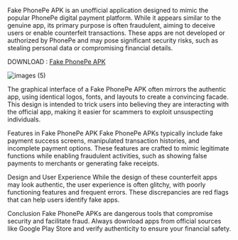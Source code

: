 Fake PhonePe APK is an unofficial application designed to mimic the popular PhonePe digital payment platform. While it appears similar to the genuine app, its primary purpose is often fraudulent, aiming to deceive users or enable counterfeit transactions. These apps are not developed or authorized by PhonePe and may pose significant security risks, such as stealing personal data or compromising financial details.


DOWNLOAD : [Fake PhonePe APK](https://apkmodjoy.net/fake-phonepe/)

![images (5)](https://github.com/user-attachments/assets/8bd1472b-8e08-464e-aa6d-f6fd4e5e6ff4)

The graphical interface of a Fake PhonePe APK often mirrors the authentic app, using identical logos, fonts, and layouts to create a convincing facade. This design is intended to trick users into believing they are interacting with the official app, making it easier for scammers to exploit unsuspecting individuals.

Features in Fake PhonePe APK
Fake PhonePe APKs typically include fake payment success screens, manipulated transaction histories, and incomplete payment options. These features are crafted to mimic legitimate functions while enabling fraudulent activities, such as showing false payments to merchants or generating fake receipts.

Design and User Experience
While the design of these counterfeit apps may look authentic, the user experience is often glitchy, with poorly functioning features and frequent errors. These discrepancies are red flags that can help users identify fake apps.

Conclusion
Fake PhonePe APKs are dangerous tools that compromise security and facilitate fraud. Always download apps from official sources like Google Play Store and verify authenticity to ensure your financial safety.

